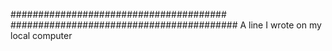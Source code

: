 #######################################
#########################################
A line I wrote on my local computer  

